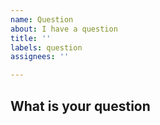 ```yaml
---
name: Question
about: I have a question
title: ''
labels: question
assignees: ''

---
```


## What is your question

